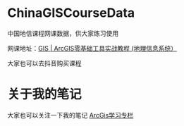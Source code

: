 # ChinaGISCourseData
中国地信课程网课数据，供大家练习使用

网课地址：[GIS | ArcGIS零基础工具实战教程 (地理信息系统）](https://www.bilibili.com/video/BV1gT4y1P7Gk)

大家也可以去抖音购买课程

# 关于我的笔记
大家也可以关注一下我的笔记 [ArcGis学习专栏](https://blog.csdn.net/weixin_57345774/category_12179035.html)